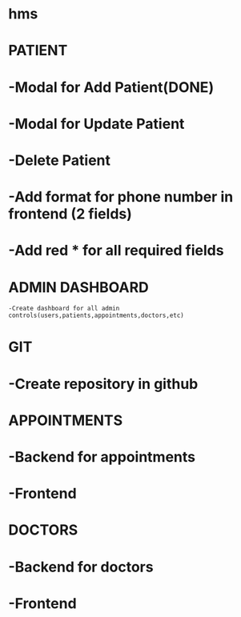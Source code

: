 # hms
# PATIENT 
#    -Modal for Add Patient(DONE)
#    -Modal for Update Patient
#    -Delete Patient
#    -Add format for phone number in frontend (2 fields)
#    -Add red * for all required fields
# ADMIN DASHBOARD
    -Create dashboard for all admin controls(users,patients,appointments,doctors,etc)

# GIT
#    -Create repository in github

# APPOINTMENTS
#    -Backend for appointments
#    -Frontend

# DOCTORS 
#    -Backend for doctors
#    -Frontend
